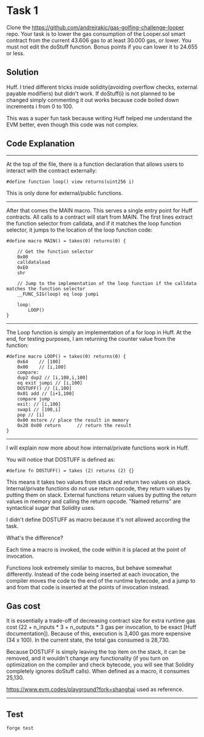 # Task 1

Clone the https://github.com/andrejrakic/gas-golfing-challenge-looper repo. Your task
is to lower the gas consumption of the Looper.sol smart contract from the current
43.606 gas to at least 30.000 gas, or lower. You must not edit the doStuff function.
Bonus points if you can lower it to 24.655 or less.

## Solution

Huff. I tried different tricks inside solidity(avoiding overflow checks, external payable modifiers) but didn't work. If doStuff(i) is not planned to be changed simply commenting it out works because code boiled down increments i from 0 to 100. 

This was a super fun task because writing Huff helped me understand the EVM better, even though this code was not complex.

## Code Explanation

---
At the top of the file, there is a function declaration that allows users to interact with the contract externally:

```#define function loop() view returns(uint256 i)```

This is only done for external/public functions. 

--- 

After that comes the MAIN macro. This serves a single entry point for Huff contracts. All calls to a contract will start from MAIN. The first lines extract the function selector from calldata, and if it matches the loop function selector, it jumps to the location of the loop function code:

```
#define macro MAIN() = takes(0) returns(0) {

    // Get the function selector
    0x00
    calldataload
    0xE0
    shr

    // Jump to the implementation of the loop function if the calldata matches the function selector
    __FUNC_SIG(loop) eq loop jumpi
    
    loop:
        LOOP()
}
```
---

The Loop function is simply an implementation of a for loop in Huff. At the end, for testing purposes, I am returning the counter value from the function:

```
#define macro LOOP() = takes(0) returns(0) {
    0x64    // [100]
    0x00    // [i,100]
    compare:
    dup2 dup2 // [i,100,i,100]
    eq exit jumpi // [i,100]
    DOSTUFF() // [i,100]
    0x01 add // [i+1,100]
    compare jump
    exit: // [i,100]
    swap1 // [100,i]
    pop // [i]
    0x00 mstore // place the result in memory         
    0x20 0x00 return      // return the result
}
```

---
I will explain now more about how internal/private functions work in Huff.

You will notice that DOSTUFF is defined as:

```#define fn DOSTUFF() = takes (2) returns (2) {}```

This means it takes two values from stack and return two values on stack. Internal/private functions do not use return opcode, they return values by putting them on stack. External functions return values by putting the return values in memory and calling the return opcode. "Named returns" are syntactical sugar that Solidity uses.

 I didn't define DOSTUFF as macro because it's not allowed according the task.

 What's the difference?

  Each time a macro is invoked, the code within it is placed at the point of invocation.

  Functions look extremely similar to macros, but behave somewhat differently. Instead of the code being inserted at each invocation, the compiler moves the code to the end of the runtime bytecode, and a jump to and from that code is inserted at the points of invocation instead.
## Gas cost
 It is essentially a trade-off of decreasing contract size for extra runtime gas cost (22 + n_inputs * 3 + n_outputs * 3 gas per invocation, to be exact [Huff documentation]). Because of this, execution is 3,400 gas more expensive (34 x 100). In the current state, the total gas consumed is 28,730. 
 
 Because DOSTUFF is simply leaving the top item on the stack, it can be removed, and it wouldn't change any functionality (if you turn on optimization on the compiler and check bytecode, you will see that Solidity completely ignores doStuff calls).
 When defined as a macro, it consumes 25,130.
 
  https://www.evm.codes/playground?fork=shanghai used as reference. 

---

## Test


```shell
forge test
```
